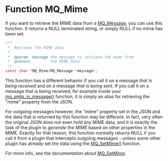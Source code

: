 # Function MQ_Mime

If you want to retrieve the MIME data from a [MQ_Message](/documentation/mq_message), you can use this function. 
It returns a NULL terminated string, or simply NULL if no mime has been set.

````c
/**
 *  Retrieve the MIME data
 *
 *  @param  message the message to retrieve the mime from
 *  @return         the MIME data
 */
const char *MQ_Mime(MQ_Message *message);
````

This function has a different behavior if you call it on a message _that is being received_ and on a message _that is being sent_. If you call it on a message that is being received, for example inside your [mq_smtp_in_message()](/documentation/mq_smtp_in_message) function, it is simply an alias for retrieving the "mime" property from the JSON.

For outgoing messages however, the "mime" property set in the JSON and the data that is returned by this function may be different. In fact, very often the original JSON does not even hold any MIME data, and it is exactly the task of the plugin to _generate the MIME_ based on other properties in the MIME. Exactly for that reason, this function normally returns NULL if you call it from a plugin that intercepts outgoing messages - unless some other plugin has already set the data using the [MQ_SetMime()](/documentation/mq_setmime) function.

For more info, see the documentation about [MQ_SetMime](/documentation/mq_setmime).